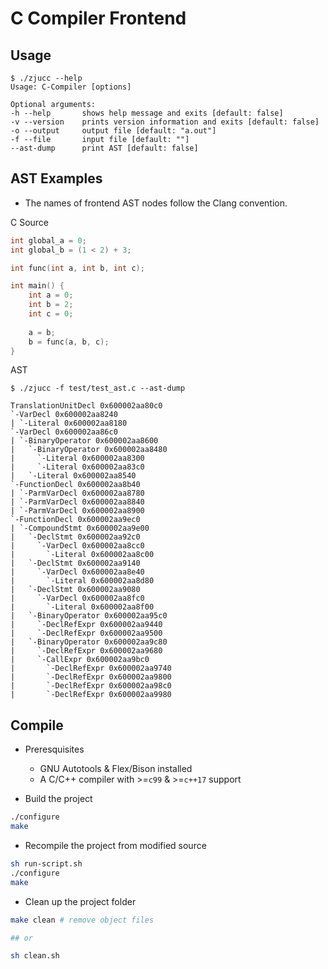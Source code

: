 # C Compiler Frontend

## Usage
```
$ ./zjucc --help 
Usage: C-Compiler [options] 

Optional arguments:
-h --help       shows help message and exits [default: false]
-v --version    prints version information and exits [default: false]
-o --output     output file [default: "a.out"]
-f --file       input file [default: ""]
--ast-dump      print AST [default: false]
```

## AST Examples
* The names of frontend AST nodes follow the Clang convention.

C Source
```c
int global_a = 0;
int global_b = (1 < 2) + 3;

int func(int a, int b, int c);

int main() {
    int a = 0;
    int b = 2;
    int c = 0;
    
    a = b;
    b = func(a, b, c);
}
```

AST
```
$ ./zjucc -f test/test_ast.c --ast-dump

TranslationUnitDecl 0x600002aa80c0
`-VarDecl 0x600002aa8240
| `-Literal 0x600002aa8180
`-VarDecl 0x600002aa86c0
| `-BinaryOperator 0x600002aa8600
|   `-BinaryOperator 0x600002aa8480
|     `-Literal 0x600002aa8300
|     `-Literal 0x600002aa83c0
|   `-Literal 0x600002aa8540
`-FunctionDecl 0x600002aa8b40
| `-ParmVarDecl 0x600002aa8780
| `-ParmVarDecl 0x600002aa8840
| `-ParmVarDecl 0x600002aa8900
`-FunctionDecl 0x600002aa9ec0
| `-CompoundStmt 0x600002aa9e00
|   `-DeclStmt 0x600002aa92c0
|     `-VarDecl 0x600002aa8cc0
|       `-Literal 0x600002aa8c00
|   `-DeclStmt 0x600002aa9140
|     `-VarDecl 0x600002aa8e40
|       `-Literal 0x600002aa8d80
|   `-DeclStmt 0x600002aa9080
|     `-VarDecl 0x600002aa8fc0
|       `-Literal 0x600002aa8f00
|   `-BinaryOperator 0x600002aa95c0
|     `-DeclRefExpr 0x600002aa9440
|     `-DeclRefExpr 0x600002aa9500
|   `-BinaryOperator 0x600002aa9c80
|     `-DeclRefExpr 0x600002aa9680
|     `-CallExpr 0x600002aa9bc0
|       `-DeclRefExpr 0x600002aa9740
|       `-DeclRefExpr 0x600002aa9800
|       `-DeclRefExpr 0x600002aa98c0
|       `-DeclRefExpr 0x600002aa9980
```

## Compile
* Preresquisites
    * GNU Autotools & Flex/Bison installed
    * A C/C++ compiler with >=`c99` & >=`c++17` support

* Build the project
```bash
./configure
make
```

* Recompile the project from modified source
```bash
sh run-script.sh
./configure
make
```

* Clean up the project folder
```bash
make clean # remove object files

## or

sh clean.sh
```